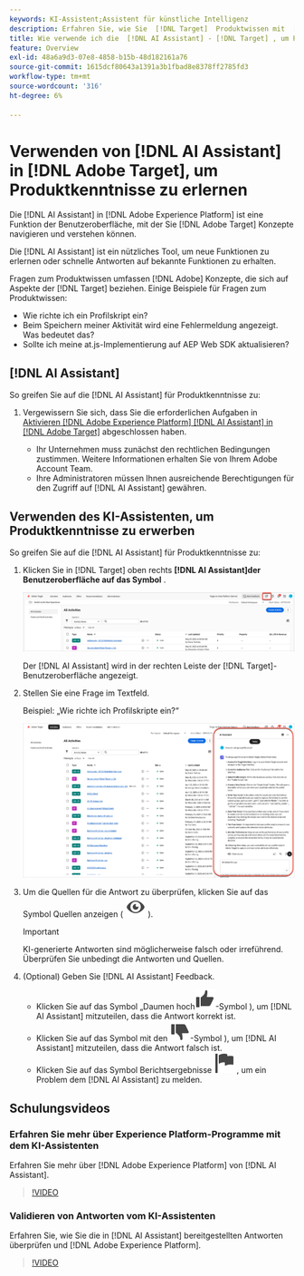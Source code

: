 ```yaml
---
keywords: KI-Assistent;Assistent für künstliche Intelligenz
description: Erfahren Sie, wie Sie  [!DNL Target]  Produktwissen mit  [!DNL AI Assistant].
title: Wie verwende ich die  [!DNL AI Assistant] - [!DNL Target] , um Produktkenntnisse zu erwerben?
feature: Overview
exl-id: 48a6a9d3-07e8-4858-b15b-48d182161a76
source-git-commit: 1615dcf80643a1391a3b1fbad8e8378ff2785fd3
workflow-type: tm+mt
source-wordcount: '316'
ht-degree: 6%

---
```


# Verwenden von [!DNL AI Assistant] in [!DNL Adobe Target], um Produktkenntnisse zu erlernen

Die [!DNL AI Assistant] in [!DNL Adobe Experience Platform] ist eine Funktion der Benutzeroberfläche, mit der Sie [!DNL Adobe Target] Konzepte navigieren und verstehen können.

Die [!DNL AI Assistant] ist ein nützliches Tool, um neue Funktionen zu erlernen oder schnelle Antworten auf bekannte Funktionen zu erhalten.

Fragen zum Produktwissen umfassen [!DNL Adobe] Konzepte, die sich auf Aspekte der [!DNL Target] beziehen. Einige Beispiele für Fragen zum Produktwissen:

* Wie richte ich ein Profilskript ein?
* Beim Speichern meiner Aktivität wird eine Fehlermeldung angezeigt. Was bedeutet das?
* Sollte ich meine at.js-Implementierung auf AEP Web SDK aktualisieren?

## [!DNL AI Assistant]

So greifen Sie auf die [!DNL AI Assistant] für Produktkenntnisse zu:

1. Vergewissern Sie sich, dass Sie die erforderlichen Aufgaben in [Aktivieren [!DNL Adobe Experience Platform] [!DNL AI Assistant] in  [!DNL Adobe Target]](/help/main/c-intro/enabling-ai-assistant.md) abgeschlossen haben.

   * Ihr Unternehmen muss zunächst den rechtlichen Bedingungen zustimmen. Weitere Informationen erhalten Sie von Ihrem Adobe Account Team.
   * Ihre Administratoren müssen Ihnen ausreichende Berechtigungen für den Zugriff auf [!DNL AI Assistant] gewähren.

## Verwenden des KI-Assistenten, um Produktkenntnisse zu erwerben

So greifen Sie auf die [!DNL AI Assistant] für Produktkenntnisse zu:

1. Klicken Sie in [!DNL Target] oben rechts **[!DNL AI Assistant]der Benutzeroberfläche auf das Symbol** .

   ![KI-Assistenten-Symbol](/help/main/c-intro/assets/ai-assistant-icon.png)

   Der [!DNL AI Assistant] wird in der rechten Leiste der [!DNL Target]-Benutzeroberfläche angezeigt.

1. Stellen Sie eine Frage im Textfeld.

   Beispiel: „Wie richte ich Profilskripte ein?“

   ![KI-Assistent mit Antwort](/help/main/c-intro/assets/ai-assistant-answer.png)

1. Um die Quellen für die Antwort zu überprüfen, klicken Sie auf das Symbol Quellen anzeigen ( ![Symbol Quellen anzeigen](/help/main/assets/icons/Visibility.svg) ).

   >[!IMPORTANT]
   >
   >KI-generierte Antworten sind möglicherweise falsch oder irreführend. Überprüfen Sie unbedingt die Antworten und Quellen.

1. (Optional) Geben Sie [!DNL AI Assistant] Feedback.

   * Klicken Sie auf das Symbol „Daumen hoch![&#x200B; ( &#x200B;](/help/main/assets/icons/ThumbUp.svg)-Symbol ), um [!DNL AI Assistant] mitzuteilen, dass die Antwort korrekt ist.
   * Klicken Sie auf das Symbol mit den ![&#x200B; nach unten ( &#x200B;](/help/main/assets/icons/ThumbDown.svg)-Symbol ), um [!DNL AI Assistant] mitzuteilen, dass die Antwort falsch ist.
   * Klicken Sie auf das Symbol Berichtsergebnisse ![Berichtsergebnisse-Symbol](/help/main/assets/icons/Flag.svg) , um ein Problem dem [!DNL AI Assistant] zu melden.

## Schulungsvideos

### Erfahren Sie mehr über Experience Platform-Programme mit dem KI-Assistenten

Erfahren Sie mehr über [!DNL Adobe Experience Platform] von [!DNL AI Assistant].

>[!VIDEO](https://video.tv.adobe.com/v/3441033/?learn=on&#x26;enablevpops&captions=ger)

### Validieren von Antworten vom KI-Assistenten

Erfahren Sie, wie Sie die in [!DNL AI Assistant] bereitgestellten Antworten überprüfen und [!DNL Adobe Experience Platform].

>[!VIDEO](https://video.tv.adobe.com/v/3441748/?learn=on&#x26;enablevpops&captions=ger)
